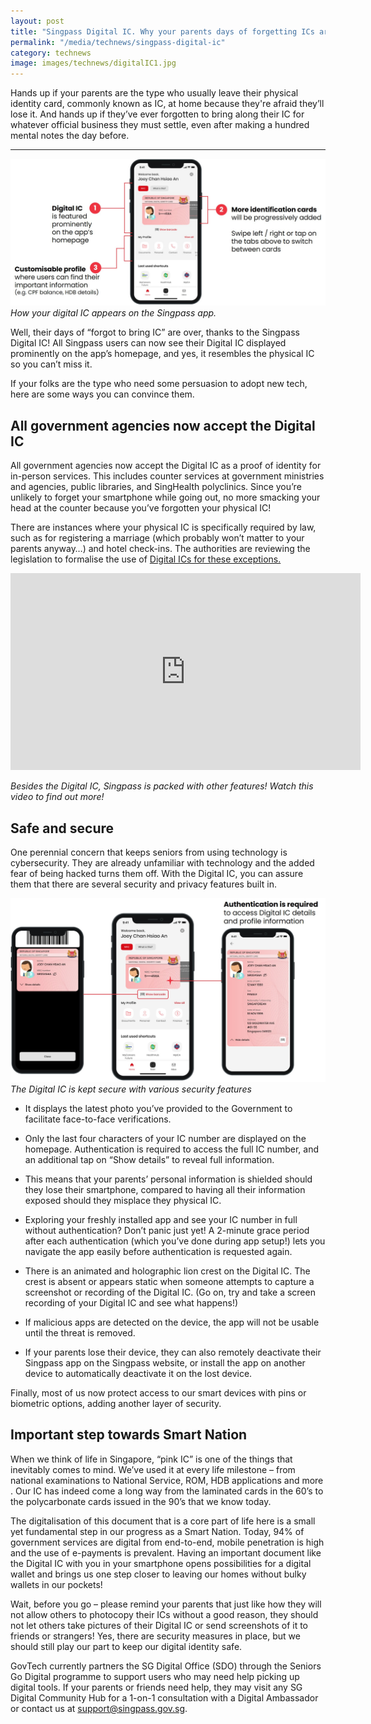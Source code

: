 ```yaml
---
layout: post
title: "Singpass Digital IC. Why your parents days of forgetting ICs are over"
permalink: "/media/technews/singpass-digital-ic"
category: technews
image: images/technews/digitalIC1.jpg
---
```


Hands up if your parents are the type who usually leave their physical identity card, commonly known as IC, at home because they're afraid they’ll lose it. And hands up if they’ve ever forgotten to bring along their IC for whatever official business they must settle, even after making a hundred mental notes the day before.

---

![Digital IC](/images/technews/digitalIC1.jpg)*How your digital IC appears on the Singpass app.*

Well, their days of “forgot to bring IC” are over, thanks to the Singpass Digital IC! All Singpass users can now see their Digital IC displayed prominently on the app’s homepage, and yes, it resembles the physical IC so you can’t miss it. 

If your folks are the type who need some persuasion to adopt new tech, here are some ways you can convince them.


## **All government agencies now accept the Digital IC**

All government agencies now accept the Digital IC as a proof of identity for in-person services. This includes counter services at government ministries and agencies, public libraries, and SingHealth polyclinics. Since you’re unlikely to forget your smartphone while going out, no more smacking your head at the counter because you’ve forgotten your physical IC! 

There are instances where your physical IC is specifically required by law, such as for registering a marriage (which probably won’t matter to your parents anyway…) and hotel check-ins. The authorities are reviewing the legislation to formalise the use of [Digital ICs for these exceptions.](https://www.ifaq.gov.sg/singpass/apps/Fcd_faqmain.aspx#FAQ_1112653)

<iframe width="560" height="315" src="https://www.youtube.com/embed/pW86GfRgeQU" title="YouTube video player" frameborder="0" allow="accelerometer; autoplay; clipboard-write; encrypted-media; gyroscope; picture-in-picture" allowfullscreen></iframe>

*Besides the Digital IC, Singpass is packed with other features! Watch this video to find out more!*

## **Safe and secure**

One perennial concern that keeps seniors from using technology is cybersecurity. They are already unfamiliar with technology and the added fear of being hacked turns them off. With the Digital IC, you can assure them that there are several security and privacy features built in. 


![Digital IC](/images/technews/digitalic2.jpg)*The Digital IC is kept secure with various security features*

- It displays the latest photo you’ve provided to the Government to facilitate face-to-face verifications.


- Only the last four characters of your IC number are displayed on the homepage. Authentication is required to access the full IC number, and an additional tap on “Show details” to reveal full information.

- This means that your parents’ personal information is shielded should they lose their smartphone, compared to having all their information exposed should they misplace they physical IC.

- Exploring your freshly installed app and see your IC number in full without authentication? Don’t panic just yet! A 2-minute grace period after each authentication (which you’ve done during app setup!) lets you navigate the app easily before authentication is requested again.


- There is an animated and holographic lion crest on the Digital IC. The crest is absent or appears static when someone attempts to capture a screenshot or recording of the Digital IC. (Go on, try and take a screen recording of your Digital IC and see what happens!)


- If malicious apps are detected on the device, the app will not be usable until the threat is removed.


- If your parents lose their device, they can also remotely deactivate their Singpass app on the Singpass website, or install the app on another device to automatically deactivate it on the lost device.

Finally, most of us now protect access to our smart devices with pins or biometric options, adding another layer of security. 

## **Important step towards Smart Nation**

When we think of life in Singapore, “pink IC” is one of the things that inevitably comes to mind. We’ve used it at every life milestone – from national examinations to National Service, ROM, HDB applications and more . Our IC has indeed come a long way from the laminated cards in the 60’s to the polycarbonate cards issued in the 90’s that we know today.

The digitalisation of this document that is a core part of life here is a small yet fundamental step in our progress as a Smart Nation. Today, 94% of government services are digital from end-to-end, mobile penetration is high and the use of e-payments is prevalent. Having an important document like the Digital IC with you in your smartphone opens possibilities for a digital wallet and brings us one step closer to leaving our homes without bulky wallets in our pockets!

Wait, before you go – please remind your parents that just like how they will not allow others to photocopy their ICs without a good reason, they should not let others take pictures of their Digital IC or send screenshots of it to friends or strangers! Yes, there are security measures in place, but we should still play our part to keep our digital identity safe.

GovTech currently partners the SG Digital Office (SDO) through the Seniors Go Digital programme to support users who may need help picking up digital tools. If your parents or friends need help, they may visit any SG Digital Community Hub for a 1-on-1 consultation with a Digital Ambassador or contact us at support@singpass.gov.sg.

